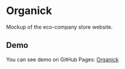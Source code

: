 # Organick
Mockup of the eco-company store website. 

## Demo
You can see demo on GitHub Pages: [Organick](https://krokochik.github.io/Organick/)
